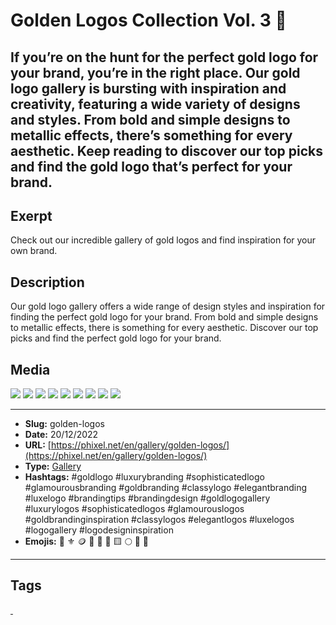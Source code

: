 # Golden Logos Collection Vol. 3 💛
If you’re on the hunt for the perfect gold logo for your brand, you’re in the right place. Our gold logo gallery is bursting with inspiration and creativity, featuring a wide variety of designs and styles. From bold and simple designs to metallic effects, there’s something for every aesthetic. Keep reading to discover our top picks and find the gold logo that’s perfect for your brand.
------------
## Exerpt
Check out our incredible gallery of gold logos and find inspiration for your own brand.
## Description
Our gold logo gallery offers a wide range of design styles and inspiration for finding the perfect gold logo for your brand. From bold and simple designs to metallic effects, there is something for every aesthetic. Discover our top picks and find the perfect gold logo for your brand.
## Media
<img src="media/6934dd09/gold-logo-abstrack-ball.jpg">
<img src="media/f7e5cd58/gold-logo-bird.jpg">
<img src="media/40d5654b/gold-logo-flow.jpg">
<img src="media/77b294bc/gold-logo-lion.jpg">
<img src="media/d2df0caf/gold-logo-liquid.jpg">
<img src="media/1840c1b2/gold-logo-perfume.jpg">
<img src="media/d9bda7cc/gold-logo-pinup.jpg">
<img src="media/44a4fe7d/gold-logo-rose.jpg">
<img src="media/dc5a2553/gold-logo-soccer.jpg">

------------
- **Slug:** golden-logos
- **Date:** 20/12/2022
- **URL:** [https://phixel.net/en/gallery/golden-logos/](https://phixel.net/en/gallery/golden-logos/)
- **Type:** [Gallery](#gallery)
- **Hashtags:** #goldlogo #luxurybranding #sophisticatedlogo #glamourousbranding #goldbranding #classylogo #elegantbranding #luxelogo #brandingtips #brandingdesign #goldlogogallery #luxurylogos #sophisticatedlogos #glamourouslogos #goldbrandinginspiration #classylogos #elegantlogos #luxelogos #logogallery #logodesigninspiration
- **Emojis:** 💛 ⚜️ 🪙 📀 🌟 🔱 🟨 🌕 💫 👑

------------
## Tags
[ ](# )
